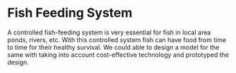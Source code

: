 # Fish Feeding System 
A controlled fish-feeding system is very essential for fish in local area ponds, rivers, etc. 
With this controlled system fish can have food from time to time for their healthy survival.
We could able to design a model for the same with taking into account cost-effective technology and prototyped the design.
